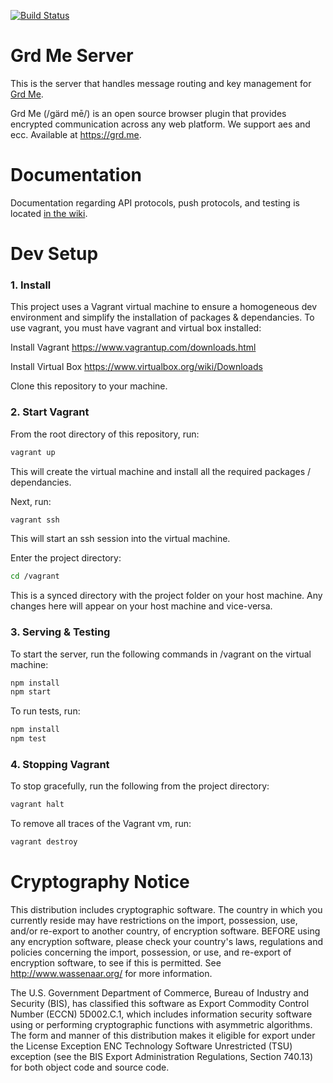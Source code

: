 [![Build Status](https://travis-ci.org/grdme/grd.me-server.svg)](https://travis-ci.org/grdme/grd.me-server)

Grd Me Server
=============

This is the server that handles message routing and key management for [Grd Me](https://github.com/grdme/grd.me). 

Grd Me (/ɡärd mē/) is an open source browser plugin that provides encrypted communication across any web platform.  We support aes and ecc. Available at https://grd.me.

Documentation
==============
Documentation regarding API protocols, push protocols, and testing is located [in the wiki](https://github.com/grdme/grd.me-server/wiki).

Dev Setup
==============
### 1. Install
This project uses a Vagrant virtual machine to ensure a homogeneous dev environment and simplify the installation of packages & dependancies.
To use vagrant, you must have vagrant and virtual box installed:

Install Vagrant <https://www.vagrantup.com/downloads.html>

Install Virtual Box <https://www.virtualbox.org/wiki/Downloads>

Clone this repository to your machine.
### 2. Start Vagrant
From the root directory of this repository, run:
```bash
vagrant up
```
This will create the virtual machine and install all the required packages / dependancies.

Next, run:
```bash
vagrant ssh
```
This will start an ssh session into the virtual machine.

Enter the project directory:
```bash
cd /vagrant
```
This is a synced directory with the project folder on your host machine. Any changes here will appear on your host machine and vice-versa.
### 3. Serving & Testing
To start the server, run the following commands in /vagrant on the virtual machine:
```bash
npm install
npm start
```
To run tests, run:
```bash
npm install
npm test
```
### 4. Stopping Vagrant
To stop gracefully, run the following from the project directory:
```bash
vagrant halt
```
To remove all traces of the Vagrant vm, run:
```bash
vagrant destroy
```

Cryptography Notice
======================

This distribution includes cryptographic software. The country in which you currently reside may have restrictions on the import, possession, use, and/or re-export to another country, of encryption software.
BEFORE using any encryption software, please check your country's laws, regulations and policies concerning the import, possession, or use, and re-export of encryption software, to see if this is permitted.
See <http://www.wassenaar.org/> for more information.

The U.S. Government Department of Commerce, Bureau of Industry and Security (BIS), has classified this software as Export Commodity Control Number (ECCN) 5D002.C.1, which includes information security software using or performing cryptographic functions with asymmetric algorithms.
The form and manner of this distribution makes it eligible for export under the License Exception ENC Technology Software Unrestricted (TSU) exception (see the BIS Export Administration Regulations, Section 740.13) for both object code and source code.
